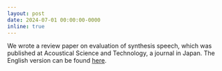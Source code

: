 ```yaml
---
layout: post
date: 2024-07-01 00:00:00-0000
inline: true
---
```


We wrote a review paper on evaluation of synthesis speech, which was published at Acoustical Science and Technology, a journal in Japan. The English version can be found [here](https://www.jstage.jst.go.jp/article/ast/45/4/45_e24.12/_article/-char/ja).